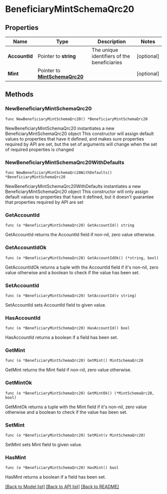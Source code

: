 # BeneficiaryMintSchemaQrc20

## Properties

Name | Type | Description | Notes
------------ | ------------- | ------------- | -------------
**AccountId** | Pointer to **string** | The unique identifiers of the beneficiaries | [optional] 
**Mint** | Pointer to [**MintSchemaQrc20**](MintSchemaQrc20.md) |  | [optional] 

## Methods

### NewBeneficiaryMintSchemaQrc20

`func NewBeneficiaryMintSchemaQrc20() *BeneficiaryMintSchemaQrc20`

NewBeneficiaryMintSchemaQrc20 instantiates a new BeneficiaryMintSchemaQrc20 object
This constructor will assign default values to properties that have it defined,
and makes sure properties required by API are set, but the set of arguments
will change when the set of required properties is changed

### NewBeneficiaryMintSchemaQrc20WithDefaults

`func NewBeneficiaryMintSchemaQrc20WithDefaults() *BeneficiaryMintSchemaQrc20`

NewBeneficiaryMintSchemaQrc20WithDefaults instantiates a new BeneficiaryMintSchemaQrc20 object
This constructor will only assign default values to properties that have it defined,
but it doesn't guarantee that properties required by API are set

### GetAccountId

`func (o *BeneficiaryMintSchemaQrc20) GetAccountId() string`

GetAccountId returns the AccountId field if non-nil, zero value otherwise.

### GetAccountIdOk

`func (o *BeneficiaryMintSchemaQrc20) GetAccountIdOk() (*string, bool)`

GetAccountIdOk returns a tuple with the AccountId field if it's non-nil, zero value otherwise
and a boolean to check if the value has been set.

### SetAccountId

`func (o *BeneficiaryMintSchemaQrc20) SetAccountId(v string)`

SetAccountId sets AccountId field to given value.

### HasAccountId

`func (o *BeneficiaryMintSchemaQrc20) HasAccountId() bool`

HasAccountId returns a boolean if a field has been set.

### GetMint

`func (o *BeneficiaryMintSchemaQrc20) GetMint() MintSchemaQrc20`

GetMint returns the Mint field if non-nil, zero value otherwise.

### GetMintOk

`func (o *BeneficiaryMintSchemaQrc20) GetMintOk() (*MintSchemaQrc20, bool)`

GetMintOk returns a tuple with the Mint field if it's non-nil, zero value otherwise
and a boolean to check if the value has been set.

### SetMint

`func (o *BeneficiaryMintSchemaQrc20) SetMint(v MintSchemaQrc20)`

SetMint sets Mint field to given value.

### HasMint

`func (o *BeneficiaryMintSchemaQrc20) HasMint() bool`

HasMint returns a boolean if a field has been set.


[[Back to Model list]](../README.md#documentation-for-models) [[Back to API list]](../README.md#documentation-for-api-endpoints) [[Back to README]](../README.md)


